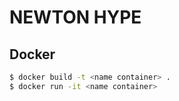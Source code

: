 # NEWTON HYPE

## Docker
```bash
$ docker build -t <name container> .
$ docker run -it <name container>
```
